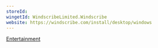 ```yaml
---
storeId: 
wingetId: WindscribeLimited.Windscribe
website: https://windscribe.com/install/desktop/windows
---
```


[Entertainment](../Entertainment.md)